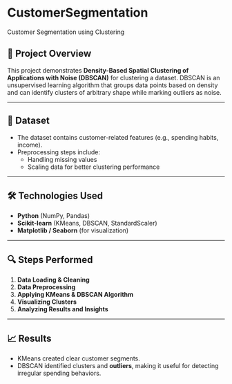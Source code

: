 # CustomerSegmentation
Customer Segmentation using Clustering

## 📌 Project Overview
This project demonstrates **Density-Based Spatial Clustering of Applications with Noise (DBSCAN)** for clustering a dataset. DBSCAN is an unsupervised learning algorithm that groups data points based on density and can identify clusters of arbitrary shape while marking outliers as noise.

---

## 📂 Dataset
- The dataset contains customer-related features (e.g., spending habits, income).
- Preprocessing steps include:
  - Handling missing values
  - Scaling data for better clustering performance

---

## 🛠 Technologies Used
- **Python** (NumPy, Pandas)
- **Scikit-learn** (KMeans, DBSCAN, StandardScaler)
- **Matplotlib / Seaborn** (for visualization)

---

## 🔍 Steps Performed
1. **Data Loading & Cleaning**  
2. **Data Preprocessing**  
3. **Applying KMeans & DBSCAN Algorithm**  
4. **Visualizing Clusters**  
5. **Analyzing Results and Insights**  

---

## 📈 Results
- KMeans created clear customer segments.
- DBSCAN identified clusters and **outliers**, making it useful for detecting irregular spending behaviors.
